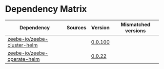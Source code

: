 # Dependency Matrix

Dependency | Sources | Version | Mismatched versions
---------- | ------- | ------- | -------------------
[zeebe-io/zeebe-cluster-helm](https://github.com/zeebe-io/zeebe-cluster-helm) |  | [0.0.100](https://github.com/zeebe-io/zeebe-cluster-helm/releases/tag/v0.0.100) | 
[zeebe-io/zeebe-operate-helm](https://github.com/zeebe-io/zeebe-operate-helm) |  | [0.0.22](https://github.com/zeebe-io/zeebe-operate-helm/releases/tag/v0.0.22) | 
